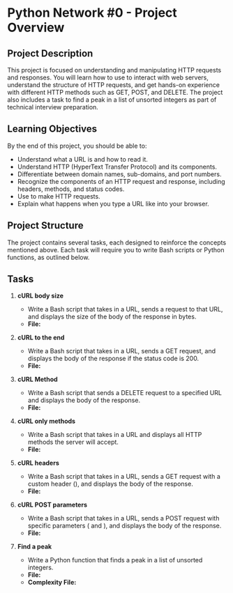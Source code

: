 # Python Network #0 - Project Overview

## Project Description

This project is focused on understanding and manipulating HTTP requests and responses. You will learn how to use  to interact with web servers, understand the structure of HTTP requests, and get hands-on experience with different HTTP methods such as GET, POST, and DELETE. The project also includes a task to find a peak in a list of unsorted integers as part of technical interview preparation.

## Learning Objectives

By the end of this project, you should be able to:
- Understand what a URL is and how to read it.
- Understand HTTP (HyperText Transfer Protocol) and its components.
- Differentiate between domain names, sub-domains, and port numbers.
- Recognize the components of an HTTP request and response, including headers, methods, and status codes.
- Use  to make HTTP requests.
- Explain what happens when you type a URL like  into your browser.

## Project Structure

The project contains several tasks, each designed to reinforce the concepts mentioned above. Each task will require you to write Bash scripts or Python functions, as outlined below.

## Tasks

1. **cURL body size**
   - Write a Bash script that takes in a URL, sends a request to that URL, and displays the size of the body of the response in bytes.
   - **File:** 

2. **cURL to the end**
   - Write a Bash script that takes in a URL, sends a GET request, and displays the body of the response if the status code is 200.
   - **File:** 

3. **cURL Method**
   - Write a Bash script that sends a DELETE request to a specified URL and displays the body of the response.
   - **File:** 

4. **cURL only methods**
   - Write a Bash script that takes in a URL and displays all HTTP methods the server will accept.
   - **File:** 

5. **cURL headers**
   - Write a Bash script that takes in a URL, sends a GET request with a custom header (), and displays the body of the response.
   - **File:** 

6. **cURL POST parameters**
   - Write a Bash script that takes in a URL, sends a POST request with specific parameters ( and ), and displays the body of the response.
   - **File:** 

7. **Find a peak**
   - Write a Python function that finds a peak in a list of unsorted integers.
   - **File:** 
   - **Complexity File:** 
